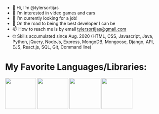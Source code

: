 - 👋 Hi, I’m @tylersortijas
- 👀 I’m interested in video games and cars
- 🌱 I’m currently looking for a job!
- 💞️ On the road to being the best developer I can be
- 📫 How to reach me is by email tylersortijas@gmail.com
- 🤓 Skills accumulated since Aug. 2020 (HTML, CSS, Javascript, Java, Python, jQuery, NodeJs, Express, MongoDB, Mongoose, Django, API, EJS, React.js, SQL, Git, Command line)

# My Favorite Languages/Libraries:
<img src="https://user-images.githubusercontent.com/96886636/232335446-421350ae-96e3-499d-8907-b7046cd77e4a.png" width="100" height="100"> <img src="https://user-images.githubusercontent.com/96886636/232335420-a1d860da-e268-4193-a492-f5a6f1e26500.png" width="100" height="100"> <img src="https://user-images.githubusercontent.com/96886636/232335451-b2d60b11-3bbc-4572-89f8-c2af9e63fd78.png" width="100" height="100"> <img src="https://user-images.githubusercontent.com/96886636/232335453-fec91fbd-7261-4c7c-adb2-12bba54dee06.png" width="100" height="100">
<!---
tylersortijas/I look forward to what this profile and opening chapter in my life brings me. I hope great memories can be made, I learn a lot, and I meet a lot of beautiful people 
along in the process.
--->
